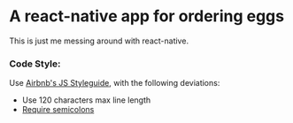 A react-native app for ordering eggs
======

This is just me messing around with react-native.

### Code Style:

Use [Airbnb's JS Styleguide](https://github.com/airbnb/javascript), with the following
deviations:

- Use 120 characters max line length
- [Require semicolons](http://jscs.info/rule/requireSemicolons.html)
